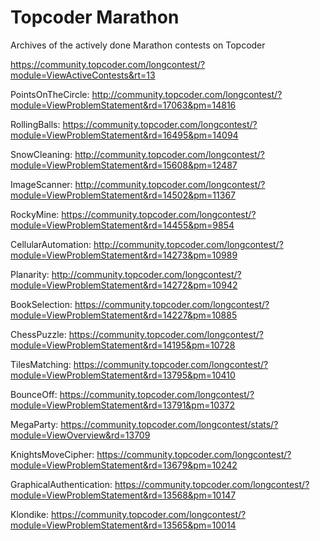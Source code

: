 # Topcoder Marathon

Archives of the actively done Marathon contests on Topcoder

https://community.topcoder.com/longcontest/?module=ViewActiveContests&rt=13


PointsOnTheCircle: http://community.topcoder.com/longcontest/?module=ViewProblemStatement&rd=17063&pm=14816

RollingBalls: https://community.topcoder.com/longcontest/?module=ViewProblemStatement&rd=16495&pm=14094

SnowCleaning: http://community.topcoder.com/longcontest/?module=ViewProblemStatement&rd=15608&pm=12487

ImageScanner: http://community.topcoder.com/longcontest/?module=ViewProblemStatement&rd=14502&pm=11367

RockyMine: https://community.topcoder.com/longcontest/?module=ViewProblemStatement&rd=14455&pm=9854

CellularAutomation: http://community.topcoder.com/longcontest/?module=ViewProblemStatement&rd=14273&pm=10989

Planarity: http://community.topcoder.com/longcontest/?module=ViewProblemStatement&rd=14272&pm=10942

BookSelection: https://community.topcoder.com/longcontest/?module=ViewProblemStatement&rd=14227&pm=10885

ChessPuzzle: https://community.topcoder.com/longcontest/?module=ViewProblemStatement&rd=14195&pm=10728

TilesMatching: https://community.topcoder.com/longcontest/?module=ViewProblemStatement&rd=13795&pm=10410

BounceOff: https://community.topcoder.com/longcontest/?module=ViewProblemStatement&rd=13791&pm=10372

MegaParty: https://community.topcoder.com/longcontest/stats/?module=ViewOverview&rd=13709

KnightsMoveCipher: https://community.topcoder.com/longcontest/?module=ViewProblemStatement&rd=13679&pm=10242

GraphicalAuthentication: https://community.topcoder.com/longcontest/?module=ViewProblemStatement&rd=13568&pm=10147

Klondike: https://community.topcoder.com/longcontest/?module=ViewProblemStatement&rd=13565&pm=10014